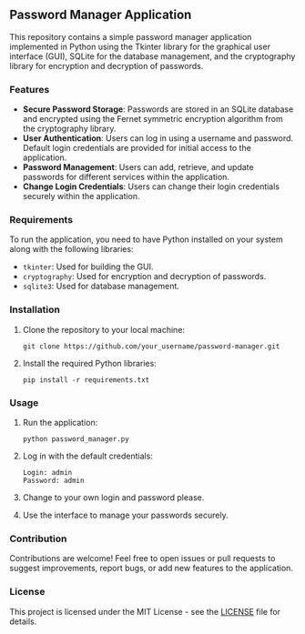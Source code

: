 ## Password Manager Application

This repository contains a simple password manager application implemented in Python using the Tkinter library for the graphical user interface (GUI), SQLite for the database management, and the cryptography library for encryption and decryption of passwords.

### Features

- **Secure Password Storage**: Passwords are stored in an SQLite database and encrypted using the Fernet symmetric encryption algorithm from the cryptography library.
- **User Authentication**: Users can log in using a username and password. Default login credentials are provided for initial access to the application.
- **Password Management**: Users can add, retrieve, and update passwords for different services within the application.
- **Change Login Credentials**: Users can change their login credentials securely within the application.

### Requirements

To run the application, you need to have Python installed on your system along with the following libraries:

- `tkinter`: Used for building the GUI.
- `cryptography`: Used for encryption and decryption of passwords.
- `sqlite3`: Used for database management.

### Installation

1. Clone the repository to your local machine:

   ```
   git clone https://github.com/your_username/password-manager.git
   ```

2. Install the required Python libraries:

   ```
   pip install -r requirements.txt
   ```

### Usage

1. Run the application:

   ```
   python password_manager.py
   ```

2. Log in with the default credentials:

   ```
   Login: admin
   Password: admin
   ```

3. Change to your own login and password please.
4. Use the interface to manage your passwords securely.

### Contribution

Contributions are welcome! Feel free to open issues or pull requests to suggest improvements, report bugs, or add new features to the application.

### License

This project is licensed under the MIT License - see the [LICENSE](LICENSE) file for details.
